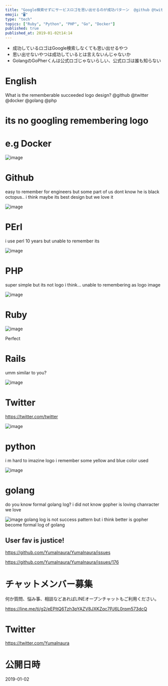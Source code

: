 ```yaml
---
title: "Google検索せずにサービスロゴを思い出せるのが成功パターン  @github @twitter @docker @golang @php"
emoji: "🖥"
type: "tech"
topics: ["Ruby", "Python", "PHP", "Go", "Docker"]
published: true
published_at: 2019-01-02t14:14
---
```



- 成功しているロゴはGoogle検索しなくても思い出せるやつ
- 思い出せないやつは成功しているとは言えないんじゃないか
- GolangのGoPherくんは公式ロゴじゃないらしい、公式ロゴは誰も知らない

# English

What is the rememberable succeeded logo design? @github @twitter @docker @golang @php 

# its no googling remembering logo

# e.g Docker


![image](https://user-images.githubusercontent.com/13635059/50580878-7eb2ac00-0e97-11e9-84f2-231c468a63b7.png)

# Github

easy to remember for engineers
but some part of us dont know he is black octopus..
i think maybe its best design but we love it
 
![image](https://user-images.githubusercontent.com/13635059/50580920-eff25f00-0e97-11e9-8823-4a52708feae1.png)

# PErl

i use perl 10 years but unable to remember its

![image](https://user-images.githubusercontent.com/13635059/50580939-27610b80-0e98-11e9-930d-8c025c7f25a5.png)

# PHP 

super simple but its not logo i think...
unable to remembering as logo image

![image](https://user-images.githubusercontent.com/13635059/50580952-3a73db80-0e98-11e9-910b-94ddcb0fa09e.png)


# Ruby

![image](https://user-images.githubusercontent.com/13635059/50580876-70649000-0e97-11e9-9819-578083908337.png)

Perfect

# Rails

umm similar to you? 

![image](https://user-images.githubusercontent.com/13635059/50580904-c802fb80-0e97-11e9-9322-41da67286ade.png)


# Twitter

https://twitter.com/twitter

![image](https://user-images.githubusercontent.com/13635059/50580874-6773be80-0e97-11e9-88ae-16c9c53bdfeb.png)

# python 

i m hard to imazine logo
i remember some yellow and blue color used

![image](https://user-images.githubusercontent.com/13635059/50580917-e36e0680-0e97-11e9-8756-2824de5f4a2e.png)



# golang

do you know formal golang log? 
i did not know
gopher is loving chanracter we love

![image](https://user-images.githubusercontent.com/13635059/50580887-99852080-0e97-11e9-8138-d7bfe81993d8.png)
golang log is not success pattern but i think better is gopher become formal log of golang

User fav is justice!
---

https://github.com/YumaInaura/YumaInaura/issues

https://github.com/YumaInaura/YumaInaura/issues/176











<!-- Update From Qiita API -->

# チャットメンバー募集


何か質問、悩み事、相談などあればLINEオープンチャットもご利用ください。

https://line.me/ti/g2/eEPltQ6Tzh3pYAZV8JXKZqc7PJ6L0rpm573dcQ





# Twitter


https://twitter.com/YumaInaura


<!-- Update From Qiita API -->



# 公開日時

2019-01-02
